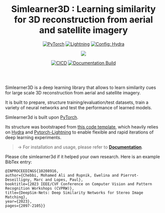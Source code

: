 <div align="center">

# Simlearner3D : Learning similarity for 3D reconstruction from aerial and satellite imagery


<a href="https://pytorch.org/get-started/locally/"><img alt="PyTorch" src="https://img.shields.io/badge/PyTorch-ee4c2c?logo=pytorch&logoColor=white"></a>
<a href="https://pytorchlightning.ai/"><img alt="Lightning" src="https://img.shields.io/badge/-Lightning-792ee5?logo=pytorchlightning&logoColor=white"></a>
<a href="https://hydra.cc/"><img alt="Config: Hydra" src="https://img.shields.io/badge/Config-Hydra-89b8cd"></a>

[![](https://shields.io/badge/-Lightning--Hydra--Template-017F2F?style=flat&logo=github&labelColor=303030)](https://github.com/ashleve/lightning-hydra-template)

[![CICD](https://github.com/DaliCHEBBI/simlearner3d/actions/workflows/cicd.yaml/badge.svg)](https://github.com/DaliCHEBBI/simlearner3d/actions/workflows/cicd.yaml)
[![Documentation Build](https://github.com/DaliCHEBBI/simlearner3d/actions/workflows/gh-pages.yml/badge.svg)](https://github.com/DaliCHEBBI/simlearner3d/actions/workflows/gh-pages.yml)
</div>
<br><br>


Simlearner3D is a deep learning library that allows to learn similarity cues for large scale 3D reconstruction from aerial and satellite imagery. 

It is built to prepare, structure training/evaluation/test datasets, train a variety of neural networks and test the performance of learned models.

Simlearner3d is built upon [PyTorch](https://pytorch.org/).

Its structure was bootstraped from [this code template](https://github.com/ashleve/lightning-hydra-template),
which heavily relies on [Hydra](https://hydra.cc/) and [Pytorch-Lightning](https://github.com/PyTorchLightning/pytorch-lightning) to enable flexible and rapid iterations of deep learning experiments.


> &rarr; For installation and usage, please refer to [**Documentation**](https://dalichebbi.github.io/simlearner3d/).


Please cite simlearner3d if it helped your own research. Here is an example BibTex entry:
```
@INPROCEEDINGS{10208916,
author={Chebbi, Mohamed Ali and Rupnik, Ewelina and Pierrot-Deseilligny, Marc and Lopes, Paul},
booktitle={2023 IEEE/CVF Conference on Computer Vision and Pattern Recognition Workshops (CVPRW)}, 
title={DeepSim-Nets: Deep Similarity Networks for Stereo Image Matching}, 
year={2023},
pages={2097-2105}}

```